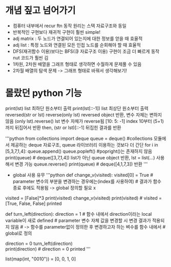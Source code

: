# 개념 짚고 넘어가기  
- 컴퓨터 내부에서 recur ftn 동작 원리는 스택 자료구조와 동일 
- 반복적인 구현보다 재귀적 구현이 훨씬 simple!
- adj matrix : 두 노드가 연결되어 있는지에 대한 정보를 얻을 때 효율적 
- adj list : 특정 노드와 연결된 모든 인접 노드를 순회해야 할 때 효율적  
- DFS(재귀함수 이용)보다는 BFS(큐 자료구조 이용) 구현이 조금 더 빠르게 동작 nut 코드가 훨씬 김
- 1차원, 2차원 배열을 그래프 형태로 생각하면 수월하게 문제풀 수 있음
- 2차월 배열의 탐색 문제 -> 그래프 형태로 바꿔서 생각해보기!

# 몰랐던 python 기능  

print(lst) list 최하단 원소부터 출력
print(lst[::-1]) list 최상단 원소부터 출력
reversed(str or lst) reverse(only lst) reversed object 반환, 변수 자체는 변하지 않음
(only lst).reverse() lst 변수 자체가 reverse됨
[10: 5: -1] index 10부터 (5+1)까지 뒤집어서 반환 then, (str or lst)[::-1] 뒤집힌 결과를 반환

'''python
from collections import deque
queue = deque() #collections 모듈에서 제공하는 deque 자료구조, queue 라이브러리 이용하는 것보다 더 간단
for i in [5,3,7,1,4]:
    queue.append()
queue.popleft() #popright()는 존재하지 않음
print(queue) # deque([3,7,1,4]) list가 아닌 queue object 반환, lst = list(...) 사용해서 변경 가능
queue.reverse() 
print(queue) # deque([4,1,7,3]) 반환
'''

- global 사용 유무
'''python
def change_v(visited):
    visited[0] = True # parameter 변수의 부분을 변경하는 경우에는(index를 사용하여) 
                      # 결과가 함수 종료 후에도 적용됨 -> global 정의할 필요 x

visited = [False]*3
print(visited)
change_v(visited)
print(visited)  # visited = [True, False, False] printed

def turn_left(direction):
    direction = 1       # 함수 내에서 direction이라는 local variable이 새로 defined
                         # parameter 변수 자체 값을 변경할 시 변경 결과가 적용되지 않음
                         # -> 함수를 parameter없이 정의한 후 변경하고자 하는 벼수를 함수 내에서
                         # global로 정의

direction = 0 
turn_left(direction)  
print(direction)  # direction = 0 printed
'''

list(map(int, "0010")) = [0, 0, 1, 0]


